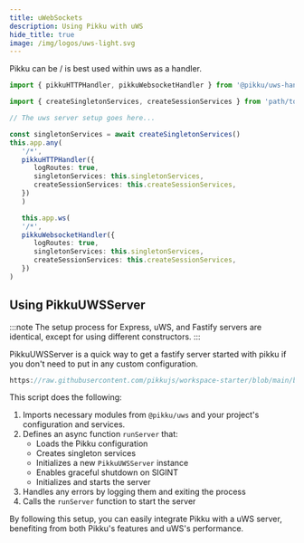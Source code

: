 ```yaml
---
title: uWebSockets
description: Using Pikku with uWS
hide_title: true
image: /img/logos/uws-light.svg
---
```


<DocHeaderHero title={frontMatter.title} image={frontMatter.image} />

Pikku can be / is best used within uws as a handler.

```typescript title="uWS Handler"
import { pikkuHTTPHandler, pikkuWebsocketHandler } from '@pikku/uws-handler'

import { createSingletonServices, createSessionServices } from 'path/to/pikku-bootstrap.ts'

// The uws server setup goes here...

const singletonServices = await createSingletonServices()
this.app.any(
   '/*',
   pikkuHTTPHandler({
      logRoutes: true,
      singletonServices: this.singletonServices,
      createSessionServices: this.createSessionServices,
   })
   )

   this.app.ws(
   '/*',
   pikkuWebsocketHandler({
      logRoutes: true,
      singletonServices: this.singletonServices,
      createSessionServices: this.createSessionServices,
   })
)
```

## Using PikkuUWSServer

:::note
The setup process for Express, uWS, and Fastify servers are identical, except for using different constructors.
:::

PikkuUWSServer is a quick way to get a fastify server started with pikku if you don't need to put in any custom configuration. 

```typescript reference title="Test"
https://raw.githubusercontent.com/pikkujs/workspace-starter/blob/main/backends/uws/bin/start.ts
```

This script does the following:

1. Imports necessary modules from `@pikku/uws` and your project's configuration and services.
2. Defines an async function `runServer` that:
   - Loads the Pikku configuration
   - Creates singleton services
   - Initializes a new `PikkuUWSServer` instance
   - Enables graceful shutdown on SIGINT
   - Initializes and starts the server
3. Handles any errors by logging them and exiting the process
4. Calls the `runServer` function to start the server

By following this setup, you can easily integrate Pikku with a uWS server, benefiting from both Pikku's features and uWS's performance.
